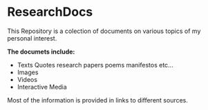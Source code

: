 ResearchDocs
============
This Repository is a colection of documents on various topics of my personal interest.

__The documets include:__
- Texts
    Quotes
    research papers
    poems
    manifestos
    etc...
- Images
- Videos
- Interactive Media

Most of the information is provided in links to different sources.

  
